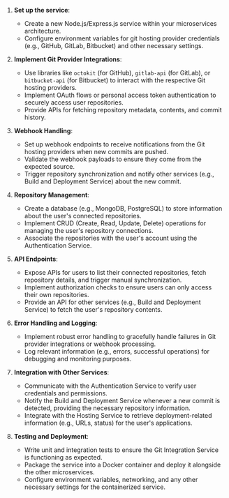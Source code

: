 1. **Set up the service**:
   - Create a new Node.js/Express.js service within your microservices architecture.
   - Configure environment variables for git hosting provider credentials (e.g., GitHub, GitLab, Bitbucket) and other necessary settings.

2. **Implement Git Provider Integrations**:
   - Use libraries like `octokit` (for GitHub), `gitlab-api` (for GitLab), or `bitbucket-api` (for Bitbucket) to interact with the respective Git hosting providers.
   - Implement OAuth flows or personal access token authentication to securely access user repositories.
   - Provide APIs for fetching repository metadata, contents, and commit history.

3. **Webhook Handling**:
   - Set up webhook endpoints to receive notifications from the Git hosting providers when new commits are pushed.
   - Validate the webhook payloads to ensure they come from the expected source.
   - Trigger repository synchronization and notify other services (e.g., Build and Deployment Service) about the new commit.

4. **Repository Management**:
   - Create a database (e.g., MongoDB, PostgreSQL) to store information about the user's connected repositories.
   - Implement CRUD (Create, Read, Update, Delete) operations for managing the user's repository connections.
   - Associate the repositories with the user's account using the Authentication Service.

5. **API Endpoints**:
   - Expose APIs for users to list their connected repositories, fetch repository details, and trigger manual synchronization.
   - Implement authorization checks to ensure users can only access their own repositories.
   - Provide an API for other services (e.g., Build and Deployment Service) to fetch the user's repository contents.

6. **Error Handling and Logging**:
   - Implement robust error handling to gracefully handle failures in Git provider integrations or webhook processing.
   - Log relevant information (e.g., errors, successful operations) for debugging and monitoring purposes.

7. **Integration with Other Services**:
   - Communicate with the Authentication Service to verify user credentials and permissions.
   - Notify the Build and Deployment Service whenever a new commit is detected, providing the necessary repository information.
   - Integrate with the Hosting Service to retrieve deployment-related information (e.g., URLs, status) for the user's applications.

8. **Testing and Deployment**:
   - Write unit and integration tests to ensure the Git Integration Service is functioning as expected.
   - Package the service into a Docker container and deploy it alongside the other microservices.
   - Configure environment variables, networking, and any other necessary settings for the containerized service.
